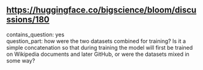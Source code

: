 ## https://huggingface.co/bigscience/bloom/discussions/180

contains_question: yes  
question_part: how were the two datasets combined for training? Is it a simple concatenation so that during training the model will first be trained on Wikipedia documents and later GitHub, or were the datasets mixed in some way?